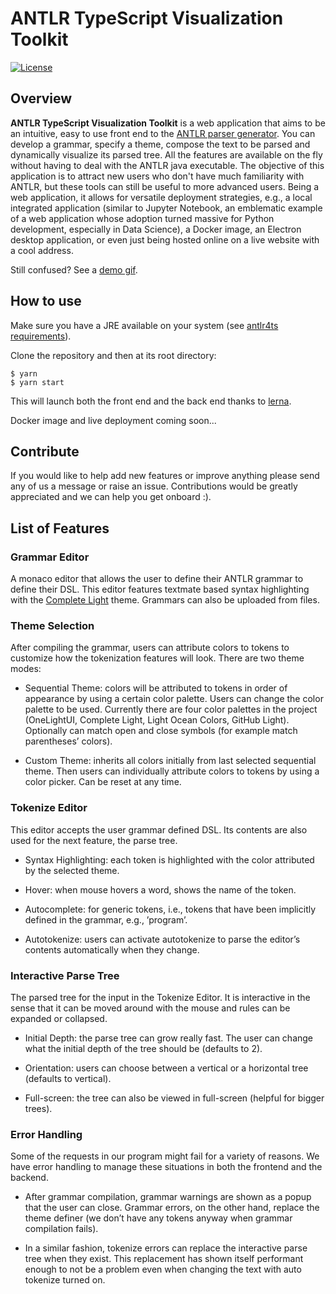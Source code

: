 # ANTLR TypeScript Visualization Toolkit

[![License](https://img.shields.io/badge/License-MIT-blue.svg)](./LICENSE)

## Overview

**ANTLR TypeScript Visualization Toolkit** is a web
application that aims to be an intuitive, easy to use front end to the
[ANTLR parser generator][]. You can develop a grammar, specify a theme,
compose the text to be parsed and dynamically visualize its parsed
tree. All the features are available on the fly without having to deal
with the ANTLR java executable. The objective of this application is
to attract new users who don't have much familiarity with ANTLR,
but these tools can still be useful to more advanced users. Being a
web application, it allows for versatile deployment strategies, e.g.,
a local integrated application (similar to Jupyter Notebook, an
emblematic example of a web application whose adoption turned massive
for Python development, especially in Data Science), a Docker image,
an Electron desktop application, or even just being hosted online on a
live website with a cool address.

Still confused? See a [demo gif][].

## How to use

Make sure you have a JRE available on your system (see [antlr4ts requirements][]).

Clone the repository and then at its root directory:

```
$ yarn
$ yarn start
```

This will launch both the front end and the back end thanks to [lerna][].

Docker image and live deployment coming soon...

## Contribute

If you would like to help add new features or improve anything please send any of us a message or raise an issue. Contributions would be greatly appreciated and we can help you get onboard :).

## List of Features

### Grammar Editor

A monaco editor that allows the user to define their ANTLR grammar to
define their DSL. This editor features textmate based syntax
highlighting with the [Complete Light][] theme. Grammars can also be
uploaded from files.

### Theme Selection

After compiling the grammar, users can attribute colors to tokens to
customize how the tokenization features will look. There are two theme
modes:

-   Sequential Theme: colors will be attributed to tokens in order
    of appearance by using a certain color palette. Users can change the
    color palette to be used. Currently there are four color palettes in
    the project (OneLightUI, Complete Light, Light Ocean Colors, GitHub
    Light). Optionally can match open and close symbols (for example
    match parentheses’ colors).

-   Custom Theme: inherits all colors initially from last selected sequential
    theme. Then users can individually attribute colors to tokens by
    using a color picker. Can be reset at any time.

### Tokenize Editor

This editor accepts the user grammar defined DSL. Its contents are also used for
the next feature, the parse tree.

-   Syntax Highlighting: each token is highlighted with the color
    attributed by the selected theme.

-   Hover: when mouse hovers a word, shows the name of the token.

-   Autocomplete: for generic tokens, i.e., tokens that have been
    implicitly defined in the grammar, e.g., ’program’.

-   Autotokenize: users can activate autotokenize to parse the
    editor’s contents automatically when they change.

### Interactive Parse Tree

The parsed tree for the input in the Tokenize Editor. It is interactive
in the sense that it can be moved around with the mouse and rules can be
expanded or collapsed.

-   Initial Depth: the parse tree can grow really fast. The user can
    change what the initial depth of the tree should be (defaults to 2).

-   Orientation: users can choose between a vertical or a horizontal
    tree (defaults to vertical).

-   Full-screen: the tree can also be viewed in full-screen (helpful for bigger trees).

### Error Handling

Some of the requests in our program might fail for a variety
of reasons. We have error handling to manage these situations in both
the frontend and the backend.

-   After grammar compilation, grammar warnings are shown as a popup that
the user can close. Grammar errors, on the other hand, replace the theme
definer (we don’t have any tokens anyway when grammar compilation
fails).

-   In a similar fashion, tokenize errors can replace the interactive parse
tree when they exist. This replacement has shown itself performant
enough to not be a problem even when changing the text with auto
tokenize turned on.

  [Complete Light]: https://github.com/mike-lischke/vscode-antlr4#syntax-coloring
  [ANTLR Parser Generator]: https://www.antlr.org/
  [antlr4ts requirements]: https://github.com/tunnelvisionlabs/antlr4ts#requirements
  [lerna]: https://lerna.js.org/
  [demo gif]: antlr_tvt_demo.gif